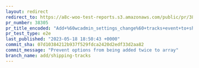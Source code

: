 ```yaml
---
layout: redirect
redirect_to: https://a8c-woo-test-reports.s3.amazonaws.com/public/pr/38305/e2e/index.html
pr_number: 38305
pr_title_encoded: "Add+%60wcadmin_settings_change%60+tracks+event+to+shipping+fields"
pr_test_type: e2e
last_published: "2023-05-18 18:50:43 +0000"
commit_sha: 07d10384212b937f529fdca2420d2edf33d2aa82
commit_message: "Prevent options from being added twice to array"
branch_name: add/shipping-tracks
---
```

